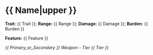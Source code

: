 # {{ Name|upper }}

**Trait:** {{ Trait }}; **Range:** {{ Range }}; **Damage:** {{ Damage }}; **Burden:** {{ Burden }}

**Feature:** {{ Feature }}

*{{ Primary_or_Secondary }} Weapon - Tier {{ Tier }}*
